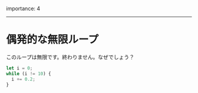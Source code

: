 importance: 4

---

# 偶発的な無限ループ

このループは無限です。終わりません。なぜでしょう？

```js
let i = 0;
while (i != 10) {
  i += 0.2;
}
```

